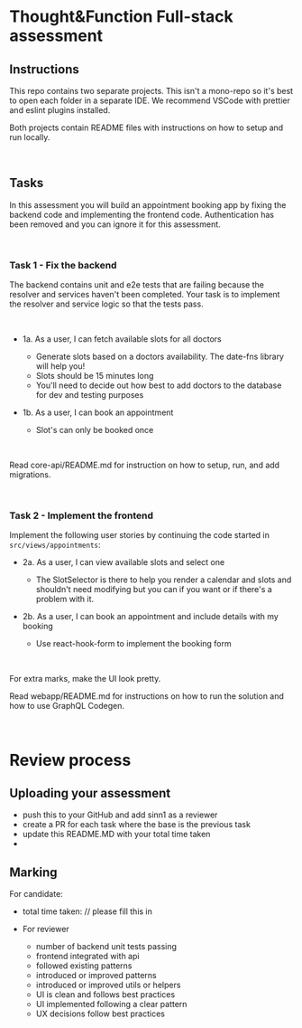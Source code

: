 # Thought&Function Full-stack assessment

## Instructions

This repo contains two separate projects. This isn't a mono-repo so it's best to open each folder in a separate IDE. We recommend VSCode with prettier and eslint plugins installed.

Both projects contain README files with instructions on how to setup and run locally.

<br />

## Tasks

In this assessment you will build an appointment booking app by fixing the backend code and implementing the frontend code. Authentication has been removed and you can ignore it for this assessment.

<br />

### Task 1 - Fix the backend

The backend contains unit and e2e tests that are failing because the resolver and services haven't been completed. Your task is to implement the resolver and service logic so that the tests pass.

<br />

- 1a. As a user, I can fetch available slots for all doctors

  - Generate slots based on a doctors availability. The date-fns library will help you!
  - Slots should be 15 minutes long
  - You'll need to decide out how best to add doctors to the database for dev and testing purposes

- 1b. As a user, I can book an appointment
  - Slot's can only be booked once

<br />

Read core-api/README.md for instruction on how to setup, run, and add migrations.

<br />

### Task 2 - Implement the frontend

Implement the following user stories by continuing the code started in `src/views/appointments`:

- 2a. As a user, I can view available slots and select one

  - The SlotSelector is there to help you render a calendar and slots and shouldn't need modifying but you can if you want or if there's a problem with it.

- 2b. As a user, I can book an appointment and include details with my booking
  - Use react-hook-form to implement the booking form

<br />

For extra marks, make the UI look pretty.

Read webapp/README.md for instructions on how to run the solution and how to use GraphQL Codegen.

<br />

# Review process

## Uploading your assessment

- push this to your GitHub and add sinn1 as a reviewer
- create a PR for each task where the base is the previous task
- update this README.MD with your total time taken
- 

## Marking

For candidate:
- total time taken:   // please fill this in

- For reviewer 
  - number of backend unit tests passing
  - frontend integrated with api
  - followed existing patterns
  - introduced or improved patterns
  - introduced or improved utils or helpers
  - UI is clean and follows best practices
  - UI implemented following a clear pattern
  - UX decisions follow best practices

